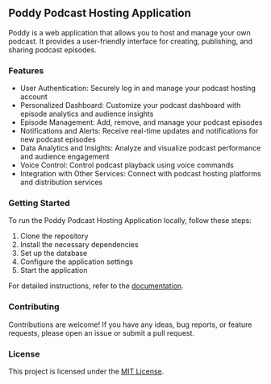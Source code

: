 ## Poddy Podcast Hosting Application

Poddy is a web application that allows you to host and manage your own podcast. It provides a user-friendly interface for creating, publishing, and sharing podcast episodes.

### Features

- User Authentication: Securely log in and manage your podcast hosting account
- Personalized Dashboard: Customize your podcast dashboard with episode analytics and audience insights
- Episode Management: Add, remove, and manage your podcast episodes
- Notifications and Alerts: Receive real-time updates and notifications for new podcast episodes
- Data Analytics and Insights: Analyze and visualize podcast performance and audience engagement
- Voice Control: Control podcast playback using voice commands
- Integration with Other Services: Connect with podcast hosting platforms and distribution services

### Getting Started

To run the Poddy Podcast Hosting Application locally, follow these steps:

1. Clone the repository
2. Install the necessary dependencies
3. Set up the database
4. Configure the application settings
5. Start the application

For detailed instructions, refer to the [documentation](docs/README.md).

### Contributing

Contributions are welcome! If you have any ideas, bug reports, or feature requests, please open an issue or submit a pull request.

### License

This project is licensed under the [MIT License](LICENSE).